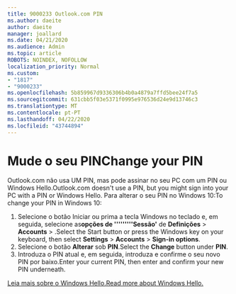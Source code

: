 ```yaml
---
title: 9000233 Outlook.com PIN
ms.author: daeite
author: daeite
manager: joallard
ms.date: 04/21/2020
ms.audience: Admin
ms.topic: article
ROBOTS: NOINDEX, NOFOLLOW
localization_priority: Normal
ms.custom:
- "1817"
- "9000233"
ms.openlocfilehash: 5b859967d9336306b4b0a4879a7ffd5bee24f7a5
ms.sourcegitcommit: 631cbb5f03e5371f0995e976536d24e9d13746c3
ms.translationtype: MT
ms.contentlocale: pt-PT
ms.lasthandoff: 04/22/2020
ms.locfileid: "43744894"
---
```

# <a name="change-your-pin"></a><span data-ttu-id="1ab6a-102">Mude o seu PIN</span><span class="sxs-lookup"><span data-stu-id="1ab6a-102">Change your PIN</span></span>

<span data-ttu-id="1ab6a-103">Outlook.com não usa UM PIN, mas pode assinar no seu PC com um PIN ou Windows Hello.</span><span class="sxs-lookup"><span data-stu-id="1ab6a-103">Outlook.com doesn't use a PIN, but you might sign into your PC with a PIN or Windows Hello.</span></span> <span data-ttu-id="1ab6a-104">Para alterar o seu PIN no Windows 10:</span><span class="sxs-lookup"><span data-stu-id="1ab6a-104">To change your PIN in Windows 10:</span></span>

1. <span data-ttu-id="1ab6a-105">Selecione o botão Iniciar ou prima a tecla Windows no teclado e, em seguida, selecione as**opções de '''''''''Sessão'** de **Definições** > **Accounts** > .</span><span class="sxs-lookup"><span data-stu-id="1ab6a-105">Select the Start button or press the Windows key on your keyboard, then select **Settings** > **Accounts** > **Sign-in options**.</span></span>
2. <span data-ttu-id="1ab6a-106">Selecione o botão **Alterar** sob **PIN**.</span><span class="sxs-lookup"><span data-stu-id="1ab6a-106">Select the **Change** button under **PIN**.</span></span>
3. <span data-ttu-id="1ab6a-107">Introduza o PIN atual e, em seguida, introduza e confirme o seu novo PIN por baixo.</span><span class="sxs-lookup"><span data-stu-id="1ab6a-107">Enter your current PIN, then enter and confirm your new PIN underneath.</span></span>

[<span data-ttu-id="1ab6a-108">Leia mais sobre o Windows Hello.</span><span class="sxs-lookup"><span data-stu-id="1ab6a-108">Read more about Windows Hello.</span></span>](https://support.microsoft.com/help/17215/)